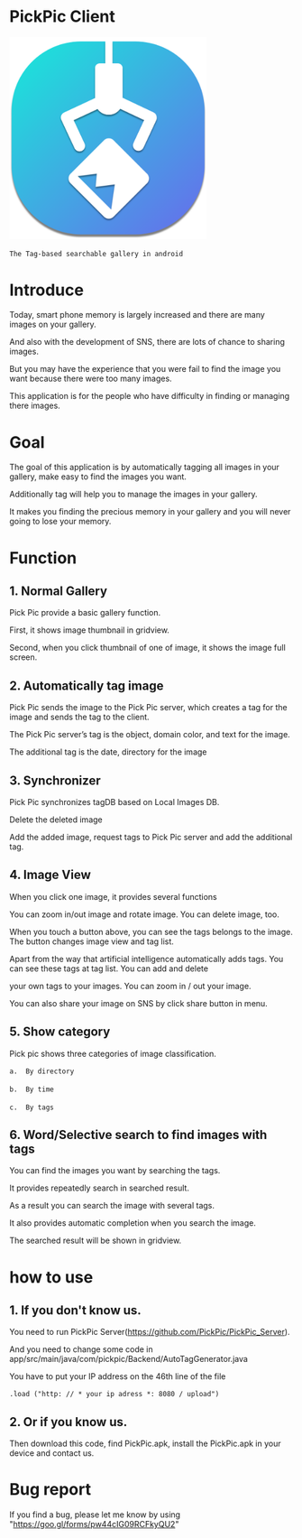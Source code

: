 # PickPic Client
<p align="left">
  <img src="https://github.com/PickPic/PickPic_Client/blob/develop/app/src/main/res/mipmap-xhdpi/icon.png" width="350"/>
</p>

	The Tag-based searchable gallery in android

# Introduce

  Today, smart phone memory is largely increased and there are many images on your gallery.

  And also with the development of SNS, there are lots of chance to sharing images.

  But you may have the experience that you were fail to find the image you want because there were too many images. 

  This application is for the people who have difficulty in finding or managing there images.

# Goal
  The goal of this application is by automatically tagging all images in your gallery, make easy to find the images you want.
  
  Additionally tag will help you to manage the images in your gallery. 

  It makes you finding the precious memory in your gallery and you will never going to lose your memory.
  
# Function

## 1. Normal Gallery
  Pick Pic provide a basic gallery function. 

  First, it shows image thumbnail in gridview.

  Second, when you click thumbnail of one of image, it shows the image full screen.

## 2. Automatically tag image
  Pick Pic sends the image to the Pick Pic server, which creates a tag for the image and sends the tag to the client.

  The Pick Pic server’s tag is the object, domain color, and text for the image.

  The additional tag is the date, directory for the image

## 3. Synchronizer
  Pick Pic synchronizes tagDB based on Local Images DB.
  
  Delete the deleted image

  Add the added image, request tags to Pick Pic server and add the additional tag.

## 4. Image View
  When you click one image, it provides several functions
	
  You can zoom in/out image and rotate image. You can delete image, too.
  
  When you touch a button above, you can see the tags belongs to the image. The button changes image view and tag list.

  Apart from the way that artificial intelligence automatically adds tags. You can see these tags at tag list. You can add and delete 
   
  your own tags to your images.	You can zoom in / out your image.

  You can also share your image on SNS by click share button in menu.

## 5. Show category
  Pick pic shows three categories of image classification.
    
    a.	By directory 
    
    b.	By time
    
    c.	By tags

## 6. Word/Selective search to find images with tags
  You can find the images you want by searching the tags. 
  
  It provides repeatedly search in searched result. 

  As a result you can search the image with several tags.

  It also provides automatic completion when you search the image.

  The searched result will be shown in gridview.
  
# how to use

## 1. If you don't know us.
You need to run PickPic Server(https://github.com/PickPic/PickPic_Server).

And you need to change some code in app/src/main/java/com/pickpic/Backend/AutoTagGenerator.java

You have to put your IP address on the 46th line of the file
		
	.load ("http: // * your ip adress *: 8080 / upload")
  
## 2. Or if you know us.
Then download this code, find PickPic.apk, install the PickPic.apk in your device and contact us.

# Bug report
  
  If you find a bug, please let me know by using "https://goo.gl/forms/pw44cIG09RCFkyQU2"

